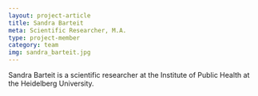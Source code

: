 ```yaml
---
layout: project-article
title: Sandra Barteit
meta: Scientific Researcher, M.A.
type: project-member
category: team
img: sandra_barteit.jpg
---
```


Sandra Barteit is a scientific researcher at the Institute of Public Health at the Heidelberg University.